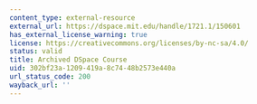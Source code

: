 ```yaml
---
content_type: external-resource
external_url: https://dspace.mit.edu/handle/1721.1/150601
has_external_license_warning: true
license: https://creativecommons.org/licenses/by-nc-sa/4.0/
status: valid
title: Archived DSpace Course
uid: 302bf23a-1209-419a-8c74-48b2573e440a
url_status_code: 200
wayback_url: ''
---
```

